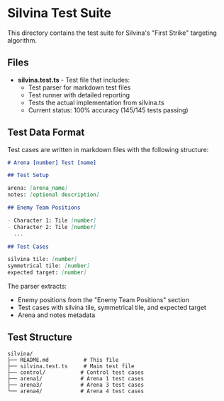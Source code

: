 # Silvina Test Suite

This directory contains the test suite for Silvina's "First Strike" targeting algorithm.

## Files

- **silvina.test.ts** - Test file that includes:
  - Test parser for markdown test files
  - Test runner with detailed reporting
  - Tests the actual implementation from silvina.ts
  - Current status: 100% accuracy (145/145 tests passing)

## Test Data Format

Test cases are written in markdown files with the following structure:

```markdown
# Arena [number] Test [name]

## Test Setup

arena: [arena_name]
notes: [optional description]

## Enemy Team Positions

- Character 1: Tile [number]
- Character 2: Tile [number]
  ...

## Test Cases

silvina tile: [number]
symmetrical tile: [number]
expected target: [number]
```

The parser extracts:

- Enemy positions from the "Enemy Team Positions" section
- Test cases with silvina tile, symmetrical tile, and expected target
- Arena and notes metadata

## Test Structure

```
silvina/
├── README.md           # This file
├── silvina.test.ts     # Main test file
├── control/           # Control test cases
├── arena1/            # Arena 1 test cases
├── arena3/            # Arena 3 test cases
└── arena4/            # Arena 4 test cases
```
